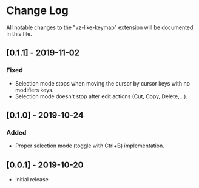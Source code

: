 # Change Log

All notable changes to the "vz-like-keymap" extension will be documented in this file.

## [0.1.1] - 2019-11-02
### Fixed
- Selection mode stops when moving the cursor by cursor keys with no modifiers keys.
- Selection mode doesn't stop after edit actions (Cut, Copy, Delete,...).

## [0.1.0] - 2019-10-24
### Added
- Proper selection mode (toggle with Ctrl+B) implementation.

## [0.0.1] - 2019-10-20

- Initial release
